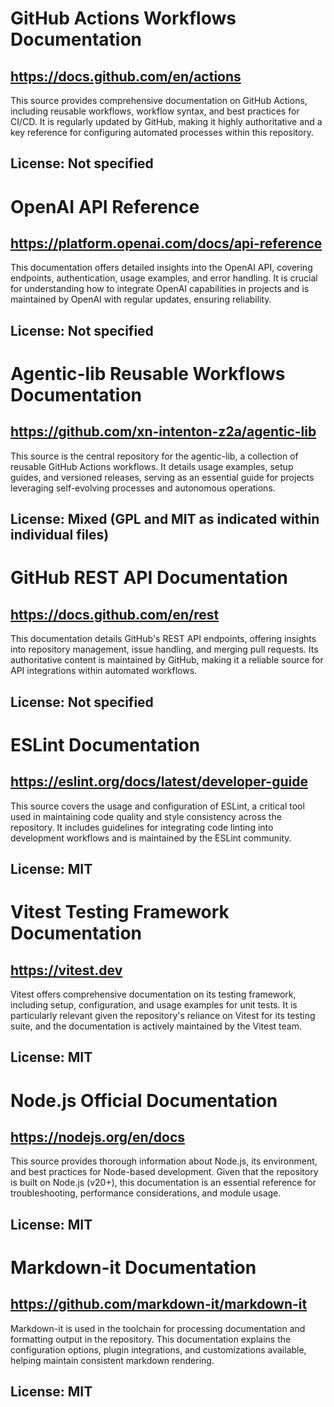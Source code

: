 # GitHub Actions Workflows Documentation
## https://docs.github.com/en/actions
This source provides comprehensive documentation on GitHub Actions, including reusable workflows, workflow syntax, and best practices for CI/CD. It is regularly updated by GitHub, making it highly authoritative and a key reference for configuring automated processes within this repository.
## License: Not specified

# OpenAI API Reference
## https://platform.openai.com/docs/api-reference
This documentation offers detailed insights into the OpenAI API, covering endpoints, authentication, usage examples, and error handling. It is crucial for understanding how to integrate OpenAI capabilities in projects and is maintained by OpenAI with regular updates, ensuring reliability.
## License: Not specified

# Agentic-lib Reusable Workflows Documentation
## https://github.com/xn-intenton-z2a/agentic-lib
This source is the central repository for the agentic-lib, a collection of reusable GitHub Actions workflows. It details usage examples, setup guides, and versioned releases, serving as an essential guide for projects leveraging self-evolving processes and autonomous operations.
## License: Mixed (GPL and MIT as indicated within individual files)

# GitHub REST API Documentation
## https://docs.github.com/en/rest
This documentation details GitHub's REST API endpoints, offering insights into repository management, issue handling, and merging pull requests. Its authoritative content is maintained by GitHub, making it a reliable source for API integrations within automated workflows.
## License: Not specified

# ESLint Documentation
## https://eslint.org/docs/latest/developer-guide
This source covers the usage and configuration of ESLint, a critical tool used in maintaining code quality and style consistency across the repository. It includes guidelines for integrating code linting into development workflows and is maintained by the ESLint community.
## License: MIT

# Vitest Testing Framework Documentation
## https://vitest.dev
Vitest offers comprehensive documentation on its testing framework, including setup, configuration, and usage examples for unit tests. It is particularly relevant given the repository's reliance on Vitest for its testing suite, and the documentation is actively maintained by the Vitest team.
## License: MIT

# Node.js Official Documentation
## https://nodejs.org/en/docs
This source provides thorough information about Node.js, its environment, and best practices for Node-based development. Given that the repository is built on Node.js (v20+), this documentation is an essential reference for troubleshooting, performance considerations, and module usage.
## License: MIT

# Markdown-it Documentation
## https://github.com/markdown-it/markdown-it
Markdown-it is used in the toolchain for processing documentation and formatting output in the repository. This documentation explains the configuration options, plugin integrations, and customizations available, helping maintain consistent markdown rendering.
## License: MIT